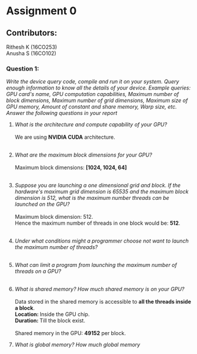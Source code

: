# Assignment 0
## Contributors:
Rithesh K (16CO253) <br>
Anusha S (16CO102)

### Question 1:
<i>Write the device query code, compile and run it on your system. Query enough information to know all the details of
your device. Example queries: GPU card's name, GPU computation capabilities, Maximum number of block dimensions,
Maximum number of grid dimensions, Maximum size of GPU memory, Amount of constant and share memory, Warp
size, etc. Answer the following questions in your report</i><br>
1. <i>What is the architecture and compute capability of your GPU?</i><br><br>
  We are using <b>NVIDIA CUDA</b> architecture. <br><br>
2. <i>What are the maximum block dimensions for your GPU?</i><br><br>
  Maximum block dimensions: <b>[1024, 1024, 64]</b><br><br>
3. <i>Suppose you are launching a one dimensional grid and block. If the hardware's maximum grid dimension is 
65535 and the maximum block dimension is 512, what is the maximum number threads can be launched on the GPU?</i><br><br>
  Maximum block dimension: 512.<br>
  Hence the maximum number of threads in one block would be: <b>512</b>.<br><br>
4. <i>Under what conditions might a programmer choose not want to launch the maximum number of threads?</i><br><br>
  
5. <i>What can limit a program from launching the maximum number of threads on a GPU?</i><br><br>

6. <i>What is shared memory? How much shared memory is on your GPU?</i><br><br>
  Data stored in the shared memory is accessible to <b>all the threads inside a block</b>.<br>
  <b>Location: </b>Inside the GPU chip.<br>
  <b>Duration: </b>Till the block exist.<br><br>
  Shared memory in the GPU: <b>49152</b> per block.

7. <i>What is global memory? How much global memory
